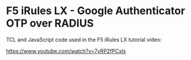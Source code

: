 F5 iRules LX - Google Authenticator OTP over RADIUS
================

TCL and JavaScript code used in the F5 iRules LX tutorial video:

https://www.youtube.com/watch?v=7yRP2fPCxIs
